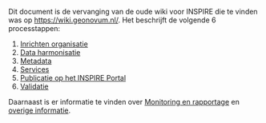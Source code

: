 Dit document is de vervanging van de oude wiki voor INSPIRE die te vinden was op https://wiki.geonovum.nl/.
Het beschrijft de volgende 6 processtappen:
1. [Inrichten organisatie](https://geonovum.github.io/inspire-wiki/#inrichten-organisatie)
2. [Data harmonisatie](https://geonovum.github.io/inspire-wiki/#dataharmonisatie)
3. [Metadata](https://geonovum.github.io/inspire-wiki/#metadata)
4. [Services](https://geonovum.github.io/inspire-wiki/#services)
5. [Publicatie op het INSPIRE Portal](https://geonovum.github.io/inspire-wiki/#publiceren)
6. [Validatie](https://geonovum.github.io/inspire-wiki/#validatie)

Daarnaast is er informatie te vinden over [Monitoring en rapportage](https://geonovum.github.io/inspire-wiki/#monitoring-en-rapportage) en [overige informatie](https://geonovum.github.io/inspire-wiki/#extra-informatie).
